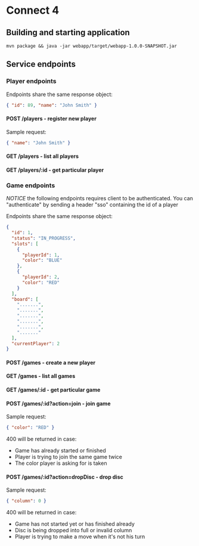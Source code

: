 # Connect 4

## Building and starting application

```
mvn package && java -jar webapp/target/webapp-1.0.0-SNAPSHOT.jar
```

## Service endpoints

### Player endpoints

Endpoints share the same response object:
```json
{ "id": 89, "name": "John Smith" }
```

#### POST /players - register new player
Sample request:

```json
{ "name": "John Smith" }
```

#### GET /players - list all players
#### GET /players/:id - get particular player

### Game endpoints

*NOTICE* the following endpoints requires client to be authenticated. You can "authenticate" by sending a header "sso" containing the id of a player

Endpoints share the same response object:
```json
{
  "id": 1,
  "status": "IN_PROGRESS",
  "slots": [
    {
      "playerId": 1,
      "color": "BLUE"
    },
    {
      "playerId": 2,
      "color": "RED"
    }
  ],
  "board": [
    ".......",
    ".......",
    ".......",
    ".......",
    ".......",
    "......."
  ],
  "currentPlayer": 2
}
```

#### POST /games - create a new player
#### GET /games - list all games
#### GET /games/:id - get particular game
#### POST /games/:id?action=join - join game
Sample request:
```json
{ "color": "RED" }
```

400 will be returned in case:
- Game has already started or finished
- Player is trying to join the same game twice
- The color player is asking for is taken

#### POST /games/:id?action=dropDisc - drop disc
Sample request:
```json
{ "column": 0 }
```

400 will be returned in case:
- Game has not started yet or has finished already 
- Disc is being dropped into full or invalid column
- Player is trying to make a move when it's not his turn


